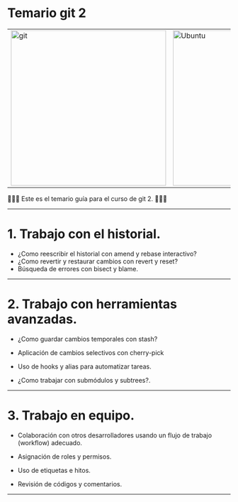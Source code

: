 # Temario git 2

<table>
<tbody>
<tr>
<td>
<a title="Git" href="https://git-scm.com/"><img src="https://victorroblesweb.es/wp-content/uploads/2018/04/git.png" alt="git"  width="350px"  /></a>
</td>
<td>
<a title="Github" href="https://github.com/">
<img src="https://upload.wikimedia.org/wikipedia/commons/thumb/9/91/Octicons-mark-github.svg/2048px-Octicons-mark-github.svg.png" alt="Ubuntu"  width="350px"  /></a>
</td>
</tr>
</tbody>
</table>



🚀🚀🚀 Este es el temario guía para el curso de git 2. 🚀🚀🚀

----

# 1. Trabajo con el historial.

- ¿Como reescribir el historial con amend y rebase interactivo?
- ¿Como revertir y restaurar cambios con revert y reset?
- Búsqueda de errores con bisect y blame.

---

# 2. Trabajo con herramientas avanzadas.

* ¿Como guardar cambios temporales con stash?

* Aplicación de cambios selectivos con cherry-pick

*  Uso de hooks y alias para automatizar tareas.

*  ¿Como trabajar con submódulos y subtrees?.

---

# 3. Trabajo en equipo.

* Colaboración con otros desarrolladores usando un flujo de trabajo (workflow)
  adecuado.

* Asignación de roles y permisos.

* Uso de etiquetas e hitos.

* Revisión de códigos y comentarios.

---






